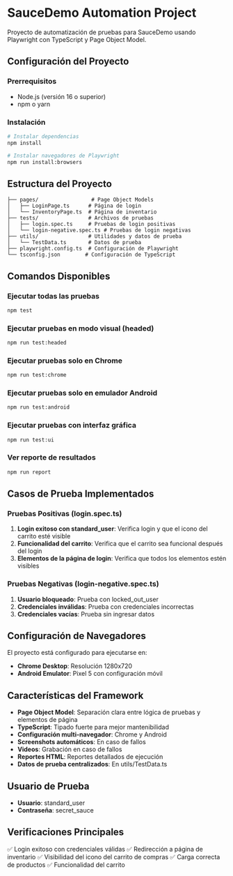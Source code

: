 # SauceDemo Automation Project

Proyecto de automatización de pruebas para SauceDemo usando Playwright con TypeScript y Page Object Model.

## Configuración del Proyecto

### Prerrequisitos
- Node.js (versión 16 o superior)
- npm o yarn

### Instalación
```bash
# Instalar dependencias
npm install

# Instalar navegadores de Playwright
npm run install:browsers
```

## Estructura del Proyecto

```
├── pages/                 # Page Object Models
│   ├── LoginPage.ts      # Página de login
│   └── InventoryPage.ts  # Página de inventario
├── tests/                # Archivos de pruebas
│   ├── login.spec.ts     # Pruebas de login positivas
│   └── login-negative.spec.ts # Pruebas de login negativas
├── utils/                # Utilidades y datos de prueba
│   └── TestData.ts       # Datos de prueba
├── playwright.config.ts  # Configuración de Playwright
└── tsconfig.json        # Configuración de TypeScript
```

## Comandos Disponibles

### Ejecutar todas las pruebas
```bash
npm test
```

### Ejecutar pruebas en modo visual (headed)
```bash
npm run test:headed
```

### Ejecutar pruebas solo en Chrome
```bash
npm run test:chrome
```

### Ejecutar pruebas solo en emulador Android
```bash
npm run test:android
```

### Ejecutar pruebas con interfaz gráfica
```bash
npm run test:ui
```

### Ver reporte de resultados
```bash
npm run report
```

## Casos de Prueba Implementados

### Pruebas Positivas (login.spec.ts)
1. **Login exitoso con standard_user**: Verifica login y que el icono del carrito esté visible
2. **Funcionalidad del carrito**: Verifica que el carrito sea funcional después del login
3. **Elementos de la página de login**: Verifica que todos los elementos estén visibles

### Pruebas Negativas (login-negative.spec.ts)
1. **Usuario bloqueado**: Prueba con locked_out_user
2. **Credenciales inválidas**: Prueba con credenciales incorrectas
3. **Credenciales vacías**: Prueba sin ingresar datos

## Configuración de Navegadores

El proyecto está configurado para ejecutarse en:
- **Chrome Desktop**: Resolución 1280x720
- **Android Emulator**: Pixel 5 con configuración móvil

## Características del Framework

- **Page Object Model**: Separación clara entre lógica de pruebas y elementos de página
- **TypeScript**: Tipado fuerte para mejor mantenibilidad
- **Configuración multi-navegador**: Chrome y Android
- **Screenshots automáticos**: En caso de fallos
- **Videos**: Grabación en caso de fallos
- **Reportes HTML**: Reportes detallados de ejecución
- **Datos de prueba centralizados**: En utils/TestData.ts

## Usuario de Prueba

- **Usuario**: standard_user
- **Contraseña**: secret_sauce

## Verificaciones Principales

✅ Login exitoso con credenciales válidas
✅ Redirección a página de inventario
✅ Visibilidad del icono del carrito de compras
✅ Carga correcta de productos
✅ Funcionalidad del carrito
